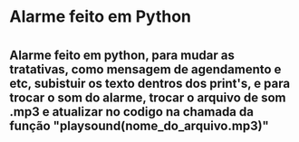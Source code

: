 <h1> Alarme feito em Python <h1/>

  <h2>Alarme feito em python, para mudar as tratativas, como mensagem de agendamento e etc, subistuir os texto dentros dos print's, e para trocar o som do alarme, trocar o arquivo de som .mp3 e atualizar no codigo na chamada da função 
    "playsound(nome_do_arquivo.mp3)"
    <h2/>
